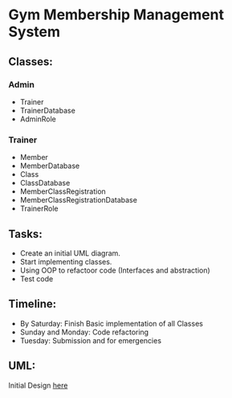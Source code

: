# Gym Membership Management System
## Classes:
### Admin
- Trainer
- TrainerDatabase
- AdminRole
### Trainer
- Member
- MemberDatabase
- Class
- ClassDatabase
- MemberClassRegistration
- MemberClassRegistrationDatabase
- TrainerRole

## Tasks:
- Create an initial UML diagram.
- Start implementing classes.
- Using OOP to refactoor code (Interfaces and abstraction)
- Test code

## Timeline:
- By Saturday: Finish Basic implementation of all Classes
- Sunday and Monday: Code refactoring
- Tuesday: Submission and for emergencies

## UML:
Initial Design [here](https://lucid.app/lucidchart/92c09dff-38e8-4e9b-a92a-fc9dd05b664c/edit?viewport_loc=1093%2C221%2C3804%2C1435%2CHWEp-vi-RSFO&invitationId=inv_d8d3f194-6469-426f-b898-8d274d8e8170) 